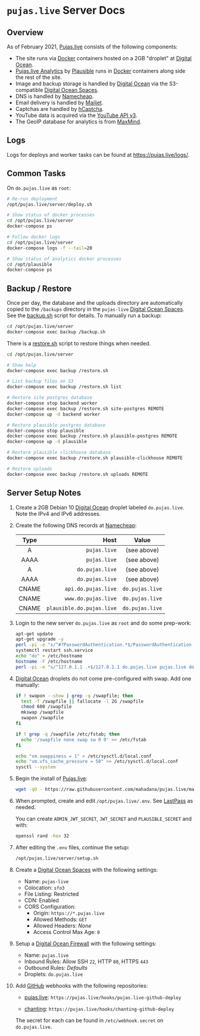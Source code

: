 # `pujas.live` Server Docs

## Overview

As of February 2021, [Pujas.live] consists of the following components:

- The site runs via [Docker] containers hosted on a 2GB "droplet" at [Digital
  Ocean].
- [Pujas.live Analytics] by [Plausible] runs in [Docker] containers along side
  the rest of the site.
- Image and backup storage is handled by [Digital Ocean] via the S3-compatible
  [Digital Ocean Spaces].
- DNS is handled by [Namecheap].
- Email delivery is handled by [Mailjet].
- Captchas are handled by [hCaptcha].
- YouTube data is acquired via the [YouTube API v3][google cloud platform].
- The GeoIP database for analytics is from
  [MaxMind].

## Logs

Logs for deploys and worker tasks can be found at https://pujas.live/logs/.

## Common Tasks

On `do.pujas.live` as `root`:

```sh
# Re-run deployment
/opt/pujas.live/server/deploy.sh

# Show status of docker processes
cd /opt/pujas.live/server
docker-compose ps

# Follow docker logs
cd /opt/pujas.live/server
docker-compose logs -f --tail=20

# Show status of analytics docker processes
cd /opt/plausible
docker-compose ps
```

## Backup / Restore

Once per day, the database and the uploads directory are automatically copied to
the `/backups` directory in the `pujas-live` [Digital Ocean Spaces]. See the
[backup.sh](backup/backup.sh) script for details. To manually run a backup:

```sh
cd /opt/pujas.live/server
docker-compose exec backup /backup.sh
```

There is a [restore.sh](backup/restore.sh) script to restore things when needed.

```sh
cd /opt/pujas.live/server

# Show help
docker-compose exec backup /restore.sh

# List backup files on S3
docker-compose exec backup /restore.sh list

# Restore site postgres database
docker-compose stop backend worker
docker-compose exec backup /restore.sh site-postgres REMOTE
docker-compose up -d backend worker

# Restore plausible postgres database
docker-compose stop plausible
docker-compose exec backup /restore.sh plausible-postgres REMOTE
docker-compose up -d plausible

# Restore plausible clickhouse database
docker-compose exec backup /restore.sh plausible-clickhouse REMOTE

# Restore uploads
docker-compose exec backup /restore.sh uploads REMOTE
```

## Server Setup Notes

1.  Create a 2GB Debian 10 [Digital Ocean] droplet labeled `do.pujas.live`. Note
    the IPv4 and IPv6 addresses.

2.  Create the following DNS records at [Namecheap](https://www.namecheap.com/):

    | Type  |                      Host |      Value      |
    | :---: | ------------------------: | :-------------: |
    |   A   |              `pujas.live` |   (see above)   |
    | AAAA  |              `pujas.live` |   (see above)   |
    |   A   |           `do.pujas.live` |   (see above)   |
    | AAAA  |           `do.pujas.live` |   (see above)   |
    | CNAME |       `api.do.pujas.live` | `do.pujas.live` |
    | CNAME |       `www.do.pujas.live` | `do.pujas.live` |
    | CNAME | `plausible.do.pujas.live` | `do.pujas.live` |

3.  Login to the new server `do.pujas.live` as `root` and do some prep-work:

    ```sh
    apt-get update
    apt-get upgrade -y
    perl -pi -e "s/^#?PasswordAuthentication.*$/PasswordAuthentication no/" /etc/ssh/sshd_config
    systemctl restart ssh.service
    echo "do" > /etc/hostname
    hostname -F /etc/hostname
    perl -pi -e "s/^127.0.1.1 .+$/127.0.1.1 do.pujas.live pujas.live do/" /etc/hosts
    ```

4.  [Digital Ocean] droplets do not come pre-configured with swap. Add one
    manually:

    ```sh
    if ! swapon --show | grep -q /swapfile; then
      test -f /swapfile || fallocate -l 2G /swapfile
      chmod 600 /swapfile
      mkswap /swapfile
      swapon /swapfile
    fi

    if ! grep -q /swapfile /etc/fstab; then
      echo '/swapfile none swap sw 0 0' >> /etc/fstab
    fi

    echo "vm.swappiness = 1" > /etc/sysctl.d/local.conf
    echo "vm.vfs_cache_pressure = 50" >> /etc/sysctl.d/local.conf
    sysctl --system
    ```

5.  Begin the install of [Pujas.live]:

    ```sh
    wget -qO - https://raw.githubusercontent.com/mahadana/pujas.live/main/server/setup.sh | bash
    ```

6.  When prompted, create and edit `/opt/pujas.live/.env`. See [LastPass] as
    needed.

    You can create `ADMIN_JWT_SECRET`, `JWT_SECRET` and `PLAUSIBLE_SECRET` and
    with:

    ```sh
    openssl rand -hex 32
    ```

7.  After editing the `.env` files, continue the setup:

    ```sh
    /opt/pujas.live/server/setup.sh
    ```

8.  Create a [Digital Ocean Spaces] with the following settings:

    - Name: `pujas-live`
    - Colocation: `sfo3`
    - File Listing: Restricted
    - CDN: Enabled
    - CORS Configuration:
      - Origin: `https://*.pujas.live`
      - Allowed Methods: `GET`
      - Allowed Headers: _None_
      - Access Control Max Age: `0`

9.  Setup a [Digital Ocean Firewall] with the following settings:

    - Name: `pujas.live`
    - Inbound Rules: Allow SSH `22`, HTTP `80`, HTTPS `443`
    - Outbound Rules: _Defaults_
    - Droplets: `do.pujas.live`

10. Add [GitHub] webhooks with the following repositories:

    - [pujas.live](https://github.com/mahadana/pujas.live/settings/hooks):
      `https://pujas.live/hooks/pujas.live-github-deploy`

    - [chanting](https://github.com/mahadana/chanting/settings/hooks):
      `https://pujas.live/hooks/chanting-github-deploy`

    The secret for each can be found in `/etc/webhook.secret` on `do.pujas.live`.

[digital ocean]: https://cloud.digitalocean.com/
[digital ocean firewall]: https://cloud.digitalocean.com/networking/firewalls
[digital ocean spaces]: https://cloud.digitalocean.com/spaces
[docker]: https://www.docker.com/
[github]: https://github.com/mahadana/pujas.live
[google cloud platform]: https://console.cloud.google.com/
[hcaptcha]: https://www.hcaptcha.com/
[lastpass]: https://www.lastpass.com/
[mailjet]: https://www.mailjet.com/
[maxmind]: https://www.maxmind.com/en/home
[namecheap]: https://www.namecheap.com/
[plausible]: https://plausible.io/
[pujas.live]: https://pujas.live/
[pujas.live analytics]: https://plausible.pujas.live/
